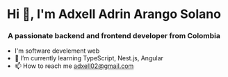 <h1 align="center" > Hi 👋, I'm Adxell Adrin Arango Solano</h1>

<h3 align="center" > A passionate backend and frontend developer from Colombia </h3>

- I'm software develement web 
- 🌱 I’m currently learning TypeScript, Nest.js, Angular
- 📫 How to reach me adxell02@gmail.com
<!---
Adxell/Adxell is a ✨ special ✨ repository because its `README.md` (this file) appears on your GitHub profile.
You can click the Preview link to take a look at your changes.
--->
